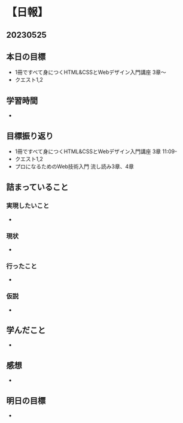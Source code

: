 # 【日報】
## 20230525
## 本日の目標
- 1冊ですべて身につくHTML&CSSとWebデザイン入門講座 3章〜
- クエスト1,2
## 学習時間
- 

## 目標振り返り
- 1冊ですべて身につくHTML&CSSとWebデザイン入門講座 3章 11:09-
- クエスト1,2
- プロになるためのWeb技術入門 流し読み3章、4章

## 詰まっていること
### 実現したいこと 
- 
### 現状
- 
### 行ったこと 
- 
### 仮説
- 

## 学んだこと
- 

## 感想
- 

## 明日の目標
- 


